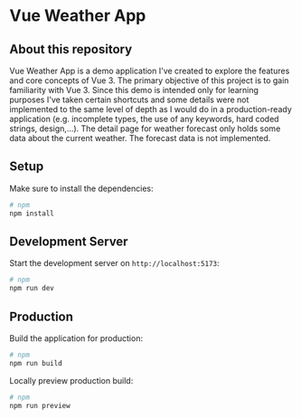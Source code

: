 # Vue Weather App

## About this repository

Vue Weather App is a demo application I've created to explore the features and core concepts of Vue 3. The primary objective of this project is to gain familiarity with Vue 3. Since this demo is intended only for learning purposes I've taken certain shortcuts and some details were not implemented to the same level of depth as I would do in a production-ready application (e.g. incomplete types, the use of any keywords, hard coded strings, design,...). The detail page for weather forecast only holds some data about the current weather. The forecast data is not implemented.

## Setup

Make sure to install the dependencies:

```bash
# npm
npm install
```

## Development Server

Start the development server on `http://localhost:5173`:

```bash
# npm
npm run dev
```

## Production

Build the application for production:

```bash
# npm
npm run build
```

Locally preview production build:

```bash
# npm
npm run preview
```
